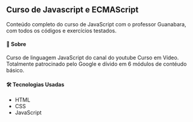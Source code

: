 ## **Curso de Javascript e ECMAScript** 

Conteúdo completo do curso de JavaScript com o professor Guanabara, com todos os códigos e exercícios testados.

#### 📖 Sobre

Curso de linguagem JavaScript do canal do youtube Curso em Vídeo. Totalmente patrocinado pelo Google e dívido em 6 módulos de contéudo básico.



#### 🛠️  Tecnologias Usadas

- HTML
- CSS
- JavaScript

